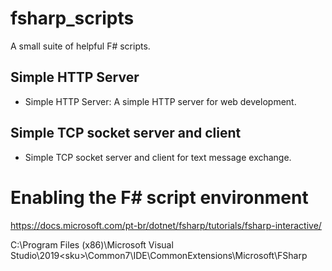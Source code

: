 # fsharp_scripts
A small suite of helpful F# scripts.

## Simple HTTP Server
- Simple HTTP Server: A simple HTTP server for web development.

## Simple TCP socket server and client
- Simple TCP socket server and client for text message exchange.


# Enabling the F# script environment
https://docs.microsoft.com/pt-br/dotnet/fsharp/tutorials/fsharp-interactive/

C:\Program Files (x86)\Microsoft Visual Studio\2019\<sku>\Common7\IDE\CommonExtensions\Microsoft\FSharp
